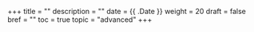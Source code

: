 +++
title = ""
description = ""
date = {{ .Date }}
weight = 20
draft = false
bref = ""
toc = true
topic = "advanced"
+++
